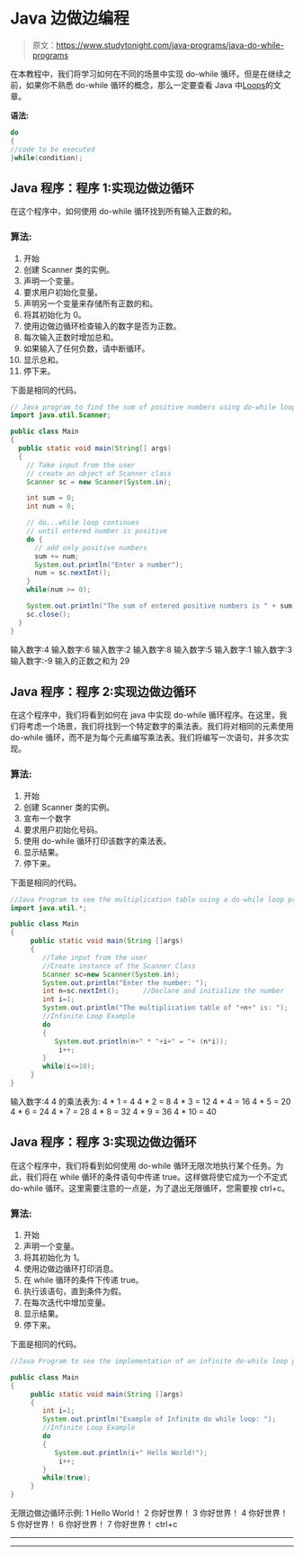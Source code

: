 # Java 边做边编程

> 原文：<https://www.studytonight.com/java-programs/java-do-while-programs>

在本教程中，我们将学习如何在不同的场景中实现 do-while 循环。但是在继续之前，如果你不熟悉 do-while 循环的概念，那么一定要查看 Java 中[Loops](https://www.studytonight.com/java/loops-in-java.php)的文章。

**语法:**

```java
do
{  
//code to be executed  
}while(condition); 
```

## Java 程序：程序 1:实现边做边循环

在这个程序中，如何使用 do-while 循环找到所有输入正数的和。

### 算法:

1.  开始
2.  创建 Scanner 类的实例。
3.  声明一个变量。
4.  要求用户初始化变量。
5.  声明另一个变量来存储所有正数的和。
6.  将其初始化为 0。
7.  使用边做边循环检查输入的数字是否为正数。
8.  每次输入正数时增加总和。
9.  如果输入了任何负数，请中断循环。
10.  显示总和。
11.  停下来。

下面是相同的代码。

```java
// Java program to find the sum of positive numbers using do-while loop
import java.util.Scanner;

public class Main 
{
  public static void main(String[] args) 
  {
    // Take input from the user
    // create an object of Scanner class
    Scanner sc = new Scanner(System.in);

    int sum = 0;
    int num = 0;

    // do...while loop continues 
    // until entered number is positive
    do {
      // add only positive numbers
      sum += num;
      System.out.println("Enter a number");
      num = sc.nextInt();
    } 
    while(num >= 0); 

    System.out.println("The sum of entered positive numbers is " + sum);
    sc.close();
  }
}
```

输入数字:4
输入数字:6
输入数字:2
输入数字:8
输入数字:5
输入数字:1
输入数字:3
输入数字:-9
输入的正数之和为 29

## Java 程序：程序 2:实现边做边循环

在这个程序中，我们将看到如何在 java 中实现 do-while 循环程序。在这里，我们将考虑一个场景，我们将找到一个特定数字的乘法表。我们将对相同的元素使用 do-while 循环，而不是为每个元素编写乘法表。我们将编写一次语句，并多次实现。

### 算法:

1.  开始
2.  创建 Scanner 类的实例。
3.  宣布一个数字
4.  要求用户初始化号码。
5.  使用 do-while 循环打印该数字的乘法表。
6.  显示结果。
7.  停下来。

下面是相同的代码。

```java
//Java Program to see the multiplication table using a do-while loop program
import java.util.*;

public class Main
{
     public static void main(String []args)
     {
        //Take input from the user
        //Create instance of the Scanner Class
        Scanner sc=new Scanner(System.in); 
        System.out.println("Enter the number: ");
        int n=sc.nextInt();      //Declare and initialize the number
        int i=1;
        System.out.println("The multiplication table of "+n+" is: ");
        //Infinite Loop Example      
        do
        {
           System.out.println(n+" * "+i+" = "+ (n*i));
            i++;
        }
        while(i<=10);
     }
}
```

输入数字:4
4 的乘法表为:
4 * 1 = 4
4 * 2 = 8
4 * 3 = 12
4 * 4 = 16
4 * 5 = 20
4 * 6 = 24
4 * 7 = 28
4 * 8 = 32
4 * 9 = 36
4 * 10 = 40

## Java 程序：程序 3:实现边做边循环

在这个程序中，我们将看到如何使用 do-while 循环无限次地执行某个任务。为此，我们将在 while 循环的条件语句中传递 true。这样做将使它成为一个不定式 do-while 循环。这里需要注意的一点是，为了退出无限循环，您需要按 ctrl+c。

### 算法:

1.  开始
2.  声明一个变量。
3.  将其初始化为 1。
4.  使用边做边循环打印消息。
5.  在 while 循环的条件下传递 true。
6.  执行该语句，直到条件为假。
7.  在每次迭代中增加变量。
8.  显示结果。
9.  停下来。

下面是相同的代码。

```java
//Java Program to see the implementation of an infinite do-while loop program

public class Main
{
     public static void main(String []args)
     {
        int i=1;
        System.out.println("Example of Infinite do while loop: ");
        //Infinite Loop Example      
        do
        {
           System.out.println(i+" Hello World!");
            i++;
        }
        while(true);
     }
}
```

无限边做边循环示例:
1 Hello World！
2 你好世界！
3 你好世界！
4 你好世界！
5 你好世界！
6 你好世界！
7 你好世界！
ctrl+c

* * *

* * *